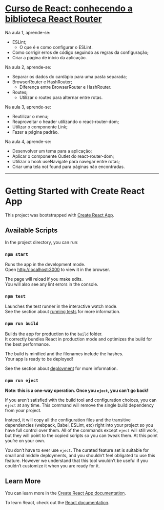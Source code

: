 # [Curso de React: conhecendo a biblioteca React Router](https://cursos.alura.com.br/course/react-biblioteca-react-router)

Na aula 1, aprende-se:
* ESLint;
  * O que é e como configurar o ESLint.
* Como corrigir erros de código seguindo as regras da configuração;
* Criar a página de início da aplicação.

Na aula 2, aprende-se:
* Separar os dados do cardápio para uma pasta separada;
* BrowserRouter e HashRouter;
  * Diferença entre BrowserRouter e HashRouter.
* Routes;
  * Utilizar o routes para alternar entre rotas.

Na aula 3, aprende-se:
* Reutilizar o menu;
* Reaproveitar o header utilizando o react-router-dom;
* Utilizar o componente Link;
* Fazer a página padrão.

Na aula 4, aprende-se:
* Desenvolver um tema para a aplicação;
* Aplicar o componente Outlet do react-router-dom;
* Utilizar o hook useNavigate para navegar entre rotas;
* Criar uma tela not found para páginas não encontradas.

---
# Getting Started with Create React App

This project was bootstrapped with [Create React App](https://github.com/facebook/create-react-app).

## Available Scripts

In the project directory, you can run:

### `npm start`

Runs the app in the development mode.\
Open [http://localhost:3000](http://localhost:3000) to view it in the browser.

The page will reload if you make edits.\
You will also see any lint errors in the console.

### `npm test`

Launches the test runner in the interactive watch mode.\
See the section about [running tests](https://facebook.github.io/create-react-app/docs/running-tests) for more information.

### `npm run build`

Builds the app for production to the `build` folder.\
It correctly bundles React in production mode and optimizes the build for the best performance.

The build is minified and the filenames include the hashes.\
Your app is ready to be deployed!

See the section about [deployment](https://facebook.github.io/create-react-app/docs/deployment) for more information.

### `npm run eject`

**Note: this is a one-way operation. Once you `eject`, you can’t go back!**

If you aren’t satisfied with the build tool and configuration choices, you can `eject` at any time. This command will remove the single build dependency from your project.

Instead, it will copy all the configuration files and the transitive dependencies (webpack, Babel, ESLint, etc) right into your project so you have full control over them. All of the commands except `eject` will still work, but they will point to the copied scripts so you can tweak them. At this point you’re on your own.

You don’t have to ever use `eject`. The curated feature set is suitable for small and middle deployments, and you shouldn’t feel obligated to use this feature. However we understand that this tool wouldn’t be useful if you couldn’t customize it when you are ready for it.

## Learn More

You can learn more in the [Create React App documentation](https://facebook.github.io/create-react-app/docs/getting-started).

To learn React, check out the [React documentation](https://reactjs.org/).
